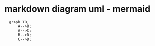 
# markdown diagram uml - mermaid

```mermaid
  graph TD;
      A-->B;
      A-->C;
      B-->D;
      C-->D;
```
